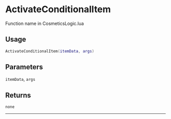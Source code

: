 # ActivateConditionalItem
Function name in CosmeticsLogic.lua
## Usage
```lua
ActivateConditionalItem(itemData, args)
```
## Parameters
`itemData`, `args`
## Returns
`none`

---